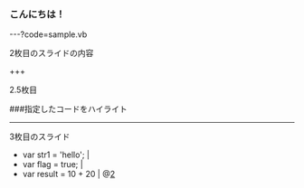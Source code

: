 ### こんにちは！

---?code=sample.vb

2枚目のスライドの内容



+++

2.5枚目

###指定したコードをハイライト



---
3枚目のスライド

- var str1 = 'hello'; |
- var flag = true; |
- var result = 10 + 20 |
@[2](コメント)
